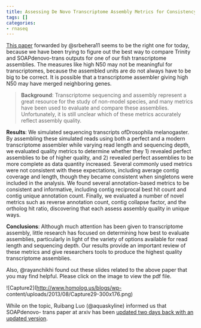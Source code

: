 ```yaml
---
title: Assessing De Novo Transcriptome Assembly Metrics for Consistency and Utility
tags: []
categories:
- rnaseq
---
```

[This paper](http://www.biomedcentral.com/content/pdf/1471-2164-14-465.pdf)
forwarded by @srbehera11 seems to be the right one for today, because we have
been trying to figure out the best way to compare Trinity and SOAPdenovo-trans
outputs for one of our fish transcriptome assemblies. The measures like high
N50 may not be meaningful for transcriptomes, because the assembled units are
do not always have to be big to be correct. It is possible that a
transcriptome assembler giving high N50 may have merged neighboring genes.
<!--more-->

> **Background**: Transcriptome sequencing and assembly represent a great
resource for the study of non-model species, and many metrics have been used
to evaluate and compare these assemblies. Unfortunately, it is still unclear
which of these metrics accurately reflect assembly quality.

**Results**: We simulated sequencing transcripts ofDrosophila melanogaster. By assembling these simulated reads using both a perfect and a modern transcriptome assembler while varying read length and sequencing depth, we evaluated quality metrics to determine whether they 1) revealed perfect assemblies to be of higher quality, and 2) revealed perfect assemblies to be more complete as data quantity increased. Several commonly used metrics were not consistent with these expectations, including average contig coverage and length, though they became consistent when singletons were included in the analysis. We found several annotation-based metrics to be consistent and informative, including contig reciprocal best hit count and contig unique annotation count. Finally, we evaluated a number of novel metrics such as reverse annotation count, contig collapse factor, and the ortholog hit ratio, discovering that each assess assembly quality in unique ways. 

**Conclusions**: Although much attention has been given to transcriptome assembly, little research has focused on determining how best to evaluate assemblies, particularly in light of the variety of options available for read length and sequencing depth. Our results provide an important review of these metrics and give researchers tools to produce the highest quality transcriptome assemblies.

Also, @rayanchikhi found out these slides related to the above paper that you
may find helpful. Please click on the image to view the pdf file.

![Capture2](http://www.homolog.us/blogs/wp-
content/uploads/2013/08/Capture29-300x176.png)

While on the topic, Ruibang Luo (@aquaskyline) informed us that SOAPdenovo-
trans paper at arxiv has been [updated two days back with an updated
version](http://arxiv.org/abs/1305.6760).

